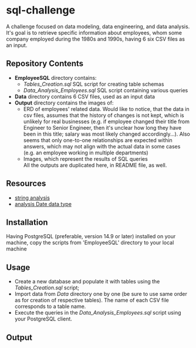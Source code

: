 # sql-challenge
A challenge focused on data modeling, data engineering, and data analysis. It's goal is to retrieve specific information about employees, whom some company employed during the 1980s and 1990s, having 6 six CSV files as an input.<br>
## Repository Contents
  - **EmployeeSQL** directory contains:
    - *Tables_Creation.sql* SQL script for creating table schemas  <br>
    - *Data_Analysis_Employees.sql* SQL script containing various queries <br>
  - **Data** directory contains 6 CSV files, used as an input data <br>
  - **Output** directory contains the images of:
    - ERD of employees' related data. Would like to notice, that the data in csv files, assumes that the history of changes is not kept, which is unlikely for real businesses (e.g. if employee changed their title from Engineer to Senior Engineer, then it's unclear how long they have been in this title; salary was most likely changed accordingly...). Also seems that only one-to-one relationships are expected within answers, which may not align with the actual data in some cases (e.g. an employee working in multiple departments) <br>
    - Images, which represent the results of SQL queries  <br>
All the outputs are duplicated here, in README file, as well.
## Resources
 - [string analysis](https://www.w3schools.com/sql/sql_like.asp)
 - [analysis Date data type](https://www.postgresqltutorial.com/postgresql-date-functions/postgresql-extract/)
## Installation
Having PostgreSQL (preferable, version 14.9 or later) installed on your machine,  copy the scripts from 'EmployeeSQL' directory to your local machine
## Usage
 - Create a new database and populate it with tables using the *Tables_Creation.sql* script;
 - Import data from *Data* directory one by one (be sure to use same order as for creation of respective tables). The name of each CSV file corresponds to a table name.
 - Execute the queries in the *Data_Analysis_Employees.sql* script using your PostgreSQL client.
## Output
